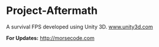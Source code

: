 # Project-Aftermath
A survival FPS developed using Unity 3D.
www.unity3d.com

**For Updates:**
http://morsecode.com

